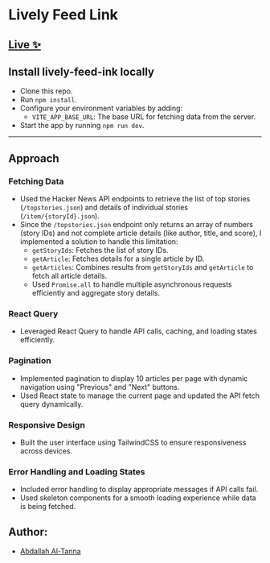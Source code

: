# Lively Feed Link

## [Live ✨](https://lively-feed-ink.netlify.app/)

## Install lively-feed-ink locally

- Clone this repo.
- Run `npm install`.
- Configure your environment variables by adding:
  - `VITE_APP_BASE_URL`: The base URL for fetching data from the server.
- Start the app by running `npm run dev`.

---

## Approach

### **Fetching Data**

- Used the Hacker News API endpoints to retrieve the list of top stories (`/topstories.json`) and details of individual stories (`/item/{storyId}.json`).
- Since the `/topstories.json` endpoint only returns an array of numbers (story IDs) and not complete article details (like author, title, and score), I implemented a solution to handle this limitation:
  - `getStoryIds`: Fetches the list of story IDs.
  - `getArticle`: Fetches details for a single article by ID.
  - `getArticles`: Combines results from `getStoryIds` and `getArticle` to fetch all article details.
  - Used `Promise.all` to handle multiple asynchronous requests efficiently and aggregate story details.

### **React Query**

- Leveraged React Query to handle API calls, caching, and loading states efficiently.

### **Pagination**

- Implemented pagination to display 10 articles per page with dynamic navigation using "Previous" and "Next" buttons.
- Used React state to manage the current page and updated the API fetch query dynamically.

### **Responsive Design**

- Built the user interface using TailwindCSS to ensure responsiveness across devices.

### **Error Handling and Loading States**

- Included error handling to display appropriate messages if API calls fail.
- Used skeleton components for a smooth loading experience while data is being fetched.

## Author:

- [Abdallah Al-Tanna](https://github.com/abdallahaltanna)
